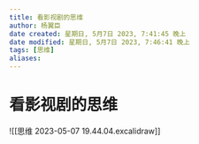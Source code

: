 ```yaml
---
title: 看影视剧的思维
author: 杨翼臣
date created: 星期日, 5月7日 2023, 7:41:45 晚上
date modified: 星期日, 5月7日 2023, 7:46:41 晚上
tags: [思维]
aliases: 
---
```


# 看影视剧的思维
![[思维 2023-05-07 19.44.04.excalidraw]]